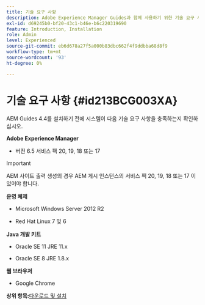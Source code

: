 ```yaml
---
title: 기술 요구 사항
description: Adobe Experience Manager Guides과 함께 사용하기 위한 기술 요구 사항 알아보기
exl-id: d69245b0-bf20-43c1-b46e-b6c220319690
feature: Introduction, Installation
role: Admin
level: Experienced
source-git-commit: eb6d678a27f5a000b83dbc662f4f9ddbba68d8f9
workflow-type: tm+mt
source-wordcount: '93'
ht-degree: 0%

---
```


# 기술 요구 사항 {#id213BCG003XA}

AEM Guides 4.4를 설치하기 전에 시스템이 다음 기술 요구 사항을 충족하는지 확인하십시오.

**Adobe Experience Manager**

- 버전 6.5 서비스 팩 20, 19, 18 또는 17

>[!IMPORTANT]
>
> AEM 사이트 출력 생성의 경우 AEM 게시 인스턴스의 서비스 팩 20, 19, 18 또는 17 이 있어야 합니다.

**운영 체제**

- Microsoft Windows Server 2012 R2

- Red Hat Linux 7 및 6


**Java 개발 키트**

- Oracle SE 11 JRE 11.x

- Oracle SE 8 JRE 1.8.x


**웹 브라우저**

- Google Chrome


**상위 항목:**[&#x200B;다운로드 및 설치](download-install.md)
